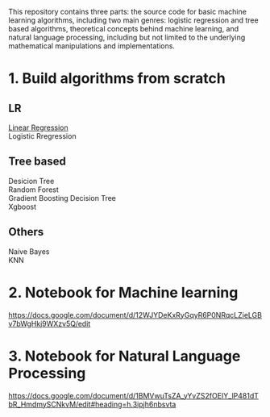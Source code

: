 

This repository contains three parts: the source code for basic machine learning algorithms, including two main genres: logistic regression and tree based algorithms, theoretical concepts behind machine learning, and natural language processing, including but not limited to the underlying mathematical manipulations and implementations.

# 1. Build algorithms from scratch
## LR
[Linear Regression](https://github.com/fangyiyu/Machine_Learning_Source_code/blob/master/Linear_regression.ipynb)    
Logistic Rregression

## Tree based
Desicion Tree  
Random Forest  
Gradient Boosting Decision Tree  
Xgboost

## Others
Naive Bayes  
KNN


# 2. Notebook for Machine learning
https://docs.google.com/document/d/12WJYDeKxRyGqyR6P0NRqcLZieLGBv7bWgHkj9WXzv5Q/edit

# 3. Notebook for Natural Language Processing
https://docs.google.com/document/d/1BMVwuTsZA_yYvZS2fOEIY_lP481dTbR_HmdmySCNkvM/edit#heading=h.3ipjh6nbsvta


